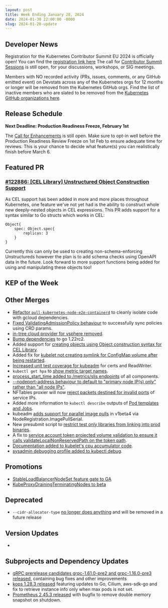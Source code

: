 ```yaml
---
layout: post
title: Week Ending January 28, 2024
date: 2024-01-30 22:00:00 -0000
slug: 2024-01-28-update
---
```


## Developer News

Registration for the Kubernetes Contributor Summit EU 2024 is officially open! You can find the [registration link here](https://www.kubernetes.dev/events/2024/kcseu/registration/)
The call for [Contributor Summit Sessions](https://docs.google.com/forms/d/e/1FAIpQLSfndK6hEDUQlC75_fol0NotaK_FrSC1D1EB-GTP3AsLpRecjw/viewform) is still open, for your discussions, workshops, or SIG meetings.

Members with NO recorded activity (PRs, issues, comments, or any GitHub emitted event) on Devstats across any of the Kubernetes orgs for 12 months or longer will be removed from the Kubernetes GitHub orgs. Find the list of inactive members who are slated to be removed from the [Kubernetes GitHub organizations here](https://github.com/kubernetes/org/issues/4726).

## Release Schedule

**Next Deadline: Production Readiness Freeze, February 1st**

The [Call for Enhancements](https://groups.google.com/a/kubernetes.io/g/dev/c/F1IaVzOhlOE) is still open. Make sure to opt-in well before the Production Readiness Review Freeze on 1st Feb to ensure adequate time for reviews. This is your chance to decide what feature(s) you can realistically finish before March 6.

## Featured PR

### [#122886: [CEL Library] Unstructured Object Construction Support](https://github.com/kubernetes/kubernetes/pull/122886)

As CEL support has been added in more and more places throughout Kubernetes, one feature we've not yet had is the ability to construct whole new deeply-nested objects in CEL expressions. This PR adds support for a syntax similar to Go structs which works in CEL:

```
Object{
    spec: Object.spec{
        replicas: 3
    }
}
```

Currently this can only be used to creating non-schema-enforcing Unstructureds however the plan is to add schema checks using OpenAPI data in the future. Look forward to more support functions being added for using and manipulating these objects too!

## KEP of the Week


## Other Merges

* [Refactor `pull-kubernetes-node-e2e-containerd`](https://github.com/kubernetes/kubernetes/pull/123006) to cleanly isolate code with gcloud dependencies.
* [Fixed ValidatingAdmissionPolicy behaviour](https://github.com/kubernetes/kubernetes/pull/123003) to successfully sync policies using CRD params.
* [in-tree cloud provider for vsphere removed](https://github.com/kubernetes/kubernetes/pull/122937).
* [Bump dependencies](https://github.com/kubernetes/kubernetes/pull/122889) to go 1.22rc2.
* Added support for [creating objects using Object construction syntax for CEL Library](https://github.com/kubernetes/kubernetes/pull/122886).
* Added fix for [kubelet not creating symlink for ConfigMap volume after being restarted](https://github.com/kubernetes/kubernetes/pull/122807).
* [Increased unit test coverage for kubeadm](https://github.com/kubernetes/kubernetes/pull/122875) for certs and ReadWriter.
* `kubectl get hpa` to [show metric target names](https://github.com/kubernetes/kubernetes/pull/122804).
* [process_start_time added to /metrics/slis endpoints](https://github.com/kubernetes/kubernetes/pull/122750) of all components.
* [--nodeport-address behaviour to default to "primary node IP(s) only" rather than "all node IPs"](https://github.com/kubernetes/kubernetes/pull/122724).
* NFTables proxier will now [reject packets destined for invalid ports](https://github.com/kubernetes/kubernetes/pull/122692) of service IPs.
* Added more information to `kubectl describe` outputs of [Pod templates and Jobs](https://github.com/kubernetes/kubernetes/pull/122618).
* kubeadm [adds support for parallel image pulls](https://github.com/kubernetes/kubernetes/pull/122616) in v1beta4 via NodeRegistration.ImagePullSerial.
* New presubmit script to [restrict test only libraries from linking into prod binaries](https://github.com/kubernetes/kubernetes/pull/121735).
* A fix to [service account token projected volume validation to ensure it calls validateLocalNonReservedPath on the token path](https://github.com/kubernetes/kubernetes/pull/121731).
* [Documentation added to kubelet's cpu accumulator code](https://github.com/kubernetes/kubernetes/pull/121499).
* [sysadmin debugging profile added to kubectl debug](https://github.com/kubernetes/kubernetes/pull/119200).

## Promotions

* [StableLoadBalancerNodeSet feature gate to GA](https://github.com/kubernetes/kubernetes/pull/122961)
* [KubeProxyDrainingTerminatingNodes to beta](https://github.com/kubernetes/kubernetes/pull/122958)

## Deprecated

* `--cidr-allocator-type` [no longer does anything](https://github.com/kubernetes/kubernetes/pull/123011) and will be removed in a future release

## Version Updates

*

## Subprojects and Dependency Updates

* [gRPC prerelease candidates grpc-1.61.0-pre2 and grpc-1.16.0-pre3 released](https://github.com/grpc/grpc/releases), containing bug fixes and other improvements
* [kops 1.28.3 released](https://github.com/kubernetes/kops/releases/tag/v1.28.3) featuring updates to Go, Cilium, aws-sdk-go and fix to retrieve instance info only when max pods is not set.
* [Prometheus 2.45.3 released](https://github.com/prometheus/prometheus/releases/tag/v2.45.3) with bugfix to remove double memory snapshot on shutdown.
